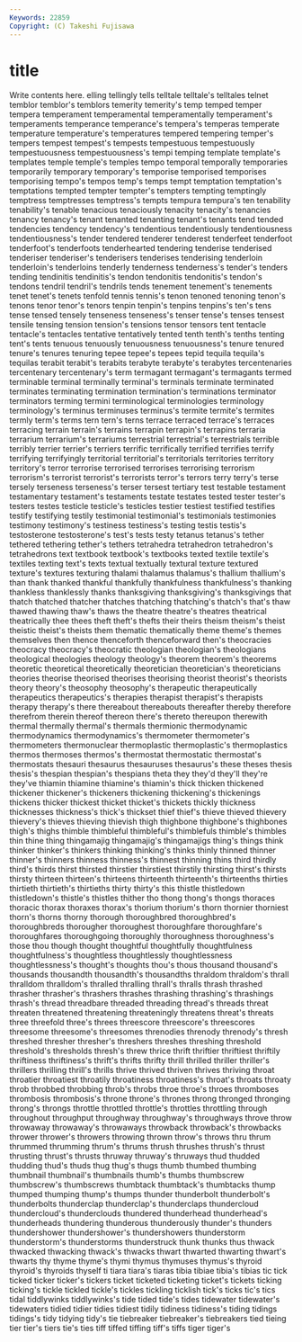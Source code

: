 ```yaml
---
Keywords: 22859 
Copyright: (C) Takeshi Fujisawa
---
```


# title

Write contents here.
elling tellingly tells telltale telltale's
telltales telnet temblor temblor's temblors temerity temerity's temp temped temper
tempera temperament temperamental temperamentally temperament's temperaments temperance temperance's tempera's temperas
temperate temperature temperature's temperatures tempered tempering temper's tempers tempest tempest's
tempests tempestuous tempestuously tempestuousness tempestuousness's tempi temping template template's templates
temple temple's temples tempo temporal temporally temporaries temporarily temporary temporary's
temporise temporised temporises temporising tempo's tempos temp's temps tempt temptation
temptation's temptations tempted tempter tempter's tempters tempting temptingly temptress temptresses
temptress's tempts tempura tempura's ten tenability tenability's tenable tenacious tenaciously
tenacity tenacity's tenancies tenancy tenancy's tenant tenanted tenanting tenant's tenants
tend tended tendencies tendency tendency's tendentious tendentiously tendentiousness tendentiousness's tender
tendered tenderer tenderest tenderfeet tenderfoot tenderfoot's tenderfoots tenderhearted tendering tenderise
tenderised tenderiser tenderiser's tenderisers tenderises tenderising tenderloin tenderloin's tenderloins tenderly
tenderness tenderness's tender's tenders tending tendinitis tendinitis's tendon tendonitis tendonitis's
tendon's tendons tendril tendril's tendrils tends tenement tenement's tenements tenet
tenet's tenets tenfold tennis tennis's tenon tenoned tenoning tenon's tenons
tenor tenor's tenors tenpin tenpin's tenpins tenpins's ten's tens tense
tensed tensely tenseness tenseness's tenser tense's tenses tensest tensile tensing
tension tension's tensions tensor tensors tent tentacle tentacle's tentacles tentative
tentatively tented tenth tenth's tenths tenting tent's tents tenuous tenuously
tenuousness tenuousness's tenure tenured tenure's tenures tenuring tepee tepee's tepees
tepid tequila tequila's tequilas terabit terabit's terabits terabyte terabyte's terabytes
tercentenaries tercentenary tercentenary's term termagant termagant's termagants termed terminable terminal
terminally terminal's terminals terminate terminated terminates terminating termination termination's terminations
terminator terminators terming termini terminological terminologies terminology terminology's terminus terminuses
terminus's termite termite's termites termly term's terms tern tern's terns
terrace terraced terrace's terraces terracing terrain terrain's terrains terrapin terrapin's
terrapins terraria terrarium terrarium's terrariums terrestrial terrestrial's terrestrials terrible terribly
terrier terrier's terriers terrific terrifically terrified terrifies terrify terrifying terrifyingly
territorial territorial's territorials territories territory territory's terror terrorise terrorised terrorises
terrorising terrorism terrorism's terrorist terrorist's terrorists terror's terrors terry terry's
terse tersely terseness terseness's terser tersest tertiary test testable testament
testamentary testament's testaments testate testates tested tester tester's testers testes
testicle testicle's testicles testier testiest testified testifies testify testifying testily
testimonial testimonial's testimonials testimonies testimony testimony's testiness testiness's testing testis
testis's testosterone testosterone's test's tests testy tetanus tetanus's tether tethered
tethering tether's tethers tetrahedra tetrahedron tetrahedron's tetrahedrons text textbook textbook's
textbooks texted textile textile's textiles texting text's texts textual textually
textural texture textured texture's textures texturing thalami thalamus thalamus's thallium
thallium's than thank thanked thankful thankfully thankfulness thankfulness's thanking thankless
thanklessly thanks thanksgiving thanksgiving's thanksgivings that thatch thatched thatcher thatches
thatching thatching's thatch's that's thaw thawed thawing thaw's thaws the
theatre theatre's theatres theatrical theatrically thee thees theft theft's thefts
their theirs theism theism's theist theistic theist's theists them thematic
thematically theme theme's themes themselves then thence thenceforth thenceforward then's
theocracies theocracy theocracy's theocratic theologian theologian's theologians theological theologies theology
theology's theorem theorem's theorems theoretic theoretical theoretically theoretician theoretician's theoreticians
theories theorise theorised theorises theorising theorist theorist's theorists theory theory's
theosophy theosophy's therapeutic therapeutically therapeutics therapeutics's therapies therapist therapist's therapists
therapy therapy's there thereabout thereabouts thereafter thereby therefore therefrom therein
thereof thereon there's thereto thereupon therewith thermal thermally thermal's thermals
thermionic thermodynamic thermodynamics thermodynamics's thermometer thermometer's thermometers thermonuclear thermoplastic thermoplastic's
thermoplastics thermos thermoses thermos's thermostat thermostatic thermostat's thermostats thesauri thesaurus
thesauruses thesaurus's these theses thesis thesis's thespian thespian's thespians theta
they they'd they'll they're they've thiamin thiamine thiamine's thiamin's thick
thicken thickened thickener thickener's thickeners thickening thickening's thickenings thickens thicker
thickest thicket thicket's thickets thickly thickness thicknesses thickness's thick's thickset
thief thief's thieve thieved thievery thievery's thieves thieving thievish thigh
thighbone thighbone's thighbones thigh's thighs thimble thimbleful thimbleful's thimblefuls thimble's
thimbles thin thine thing thingamajig thingamajig's thingamajigs thing's things think
thinker thinker's thinkers thinking thinking's thinks thinly thinned thinner thinner's
thinners thinness thinness's thinnest thinning thins third thirdly third's thirds
thirst thirsted thirstier thirstiest thirstily thirsting thirst's thirsts thirsty thirteen
thirteen's thirteens thirteenth thirteenth's thirteenths thirties thirtieth thirtieth's thirtieths thirty
thirty's this thistle thistledown thistledown's thistle's thistles thither tho thong
thong's thongs thoraces thoracic thorax thoraxes thorax's thorium thorium's thorn
thornier thorniest thorn's thorns thorny thorough thoroughbred thoroughbred's thoroughbreds thorougher
thoroughest thoroughfare thoroughfare's thoroughfares thoroughgoing thoroughly thoroughness thoroughness's those thou
though thought thoughtful thoughtfully thoughtfulness thoughtfulness's thoughtless thoughtlessly thoughtlessness thoughtlessness's
thought's thoughts thou's thous thousand thousand's thousands thousandth thousandth's thousandths
thraldom thraldom's thrall thralldom thralldom's thralled thralling thrall's thralls thrash
thrashed thrasher thrasher's thrashers thrashes thrashing thrashing's thrashings thrash's thread
threadbare threaded threading thread's threads threat threaten threatened threatening threateningly
threatens threat's threats three threefold three's threes threescore threescore's threescores
threesome threesome's threesomes threnodies threnody threnody's thresh threshed thresher thresher's
threshers threshes threshing threshold threshold's thresholds thresh's threw thrice thrift
thriftier thriftiest thriftily thriftiness thriftiness's thrift's thrifts thrifty thrill thrilled
thriller thriller's thrillers thrilling thrill's thrills thrive thrived thriven thrives
thriving throat throatier throatiest throatily throatiness throatiness's throat's throats throaty
throb throbbed throbbing throb's throbs throe throe's throes thromboses thrombosis
thrombosis's throne throne's thrones throng thronged thronging throng's throngs throttle
throttled throttle's throttles throttling through throughout throughput throughway throughway's throughways
throve throw throwaway throwaway's throwaways throwback throwback's throwbacks thrower thrower's
throwers throwing thrown throw's throws thru thrum thrummed thrumming thrum's
thrums thrush thrushes thrush's thrust thrusting thrust's thrusts thruway thruway's
thruways thud thudded thudding thud's thuds thug thug's thugs thumb
thumbed thumbing thumbnail thumbnail's thumbnails thumb's thumbs thumbscrew thumbscrew's thumbscrews
thumbtack thumbtack's thumbtacks thump thumped thumping thump's thumps thunder thunderbolt
thunderbolt's thunderbolts thunderclap thunderclap's thunderclaps thundercloud thundercloud's thunderclouds thundered thunderhead
thunderhead's thunderheads thundering thunderous thunderously thunder's thunders thundershower thundershower's thundershowers
thunderstorm thunderstorm's thunderstorms thunderstruck thunk thunks thus thwack thwacked thwacking
thwack's thwacks thwart thwarted thwarting thwart's thwarts thy thyme thyme's
thymi thymus thymuses thymus's thyroid thyroid's thyroids thyself ti tiara
tiara's tiaras tibia tibiae tibia's tibias tic tick ticked ticker
ticker's tickers ticket ticketed ticketing ticket's tickets ticking ticking's tickle
tickled tickle's tickles tickling ticklish tick's ticks tic's tics tidal
tiddlywinks tiddlywinks's tide tided tide's tides tidewater tidewater's tidewaters tidied
tidier tidies tidiest tidily tidiness tidiness's tiding tidings tidings's tidy
tidying tidy's tie tiebreaker tiebreaker's tiebreakers tied tieing tier tier's
tiers tie's ties tiff tiffed tiffing tiff's tiffs tiger tiger's
